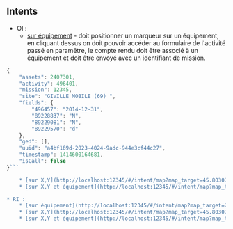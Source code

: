 Intents
-------

* OI :
    * [sur équipement](http://localhost:12345/#/intent/map?map_target=2407301&report_target=2407301&map_marker=true&report_activity=496401&map_activity=496401&map_zoom=18&report_mission=12345&report_url_redirect=https:%2F%2Fgoogle.fr) - doit positionner un marqueur sur un équipement, en cliquant dessus on doit pouvoir accéder au formulaire de l'activité passé en paramêtre, le compte rendu doit être associé à un équipement et doit être envoyé avec un identifiant de mission.
```javascript
{
    "assets": 2407301,
    "activity": 496401,
    "mission": 12345,
    "site": "GIVILLE MOBILE (69) ",
    "fields": {
        "496457": "2014-12-31",
        "89228837": "N",
        "89229081": "N",
        "89229570": "d"
    },
    "ged": [],
    "uuid": "a4bf169d-2023-4024-9adc-944e3cf44c27",
    "timestamp": 1414600164681,
    "isCall": false
}```

    * [sur X,Y](http://localhost:12345/#/intent/map?map_target=45.80307994417619,4.773500561714172&report_target=45.80307994417619,4.773500561714172&map_marker=true&report_activity=496401&map_activity=496401&map_zoom=18&report_mission=12345&report_url_redirect=https:%2F%2Fgoogle.fr) - doit positionner un marqueur sur une position précise,en cliquant dessus on doit pouvoir accéder au formulaire de l'activité passé en paramêtre, le compte rendu doit être associé à une position X,Y
    * [sur X,Y et équipement](http://localhost:12345/#/intent/map?map_target=2407301%3B45.80307994417619,4.773500561714172&report_target=2407301%3B45.80307994417619,4.773500561714172&map_marker=true&report_activity=496401&map_activity=496401&map_zoom=18&report_mission=12345&report_url_redirect=https:%2F%2Fgoogle.fr) - doit positionner un marqueur sur un équipement, en cliquant dessus on doit pouvoir accéder au formulaire de l'activité passé en paramêtre, le compte rendu doit être associé à un équipement et doit être envoyé avec un identifiant de mission et une position X,Y

* RI :
    * [sur équipement](http://localhost:12345/#/intent/map?map_target=2407301&report_target=2407301&map_marker=true&report_activity=496401&map_activity=496401&map_zoom=18&report_url_redirect=https:%2F%2Fgoogle.fr) - doit positionner un marqueur sur un équipement, en cliquant dessus on doit pouvoir accéder au formulaire de l'activité passé en paramêtre,le compte rendu doit être associé à un équipement
    * [sur X,Y](http://localhost:12345/#/intent/map?map_target=45.80307994417619,4.773500561714172&report_target=45.80307994417619,4.773500561714172&map_marker=true&report_activity=496401&map_activity=496401&map_zoom=18&report_url_redirect=https:%2F%2Fgoogle.fr) - doit positionner un marqueur sur une position précise, en cliquant dessus on doit pouvoir accéder au formulaire de l'activité passé en paramêtre, le compte rendu doit être associé à une position X,Y
    * [sur X,Y et équipement](http://localhost:12345/#/intent/map?map_target=2407301%3B45.80307994417619,4.773500561714172&report_target=2407301%3B45.80307994417619,4.773500561714172&map_marker=true&report_activity=496401&map_activity=496401&map_zoom=18&report_url_redirect=https:%2F%2Fgoogle.fr) - doit positionner un marqueur sur un équipement, en cliquant dessus on doit pouvoir accéder au formulaire de l'activité passé en paramêtre, le compte rendu doit être associé à un équipement et doit être envoyé avec une position X,Y
